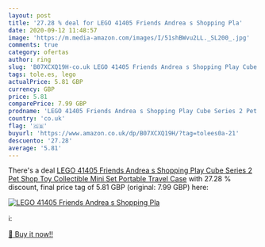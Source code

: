 ```yaml
---
layout: post
title: '27.28 % deal for LEGO 41405 Friends Andrea s Shopping Pla'
date: 2020-09-12 11:48:57
image: 'https://m.media-amazon.com/images/I/51shBWvu2LL._SL200_.jpg'
comments: true
category: ofertas
author: ring
slug: 'B07XCXQ19H-co.uk LEGO 41405 Friends Andrea s Shopping Play Cube Series 2...'
tags: tole.es, lego
actualPrice: 5.81 GBP
currency: GBP
price: 5.81
comparePrice: 7.99 GBP
prodname: 'LEGO 41405 Friends Andrea s Shopping Play Cube Series 2 Pet Shop Toy  Collectible Mini Set  Portable Travel Case'
country: 'co.uk'
flag: '🇬🇧'
buyurl: 'https://www.amazon.co.uk/dp/B07XCXQ19H/?tag=tolees0a-21'
descuento: '27.28'
average: '5.81'
---
```


There's a deal [LEGO 41405 Friends Andrea s Shopping Play Cube Series 2 Pet Shop Toy  Collectible Mini Set  Portable Travel Case](https://www.amazon.co.uk/dp/B07XCXQ19H/?tag=tolees0a-21)  with  27.28 % discount, final price tag of  5.81 GBP (original: 7.99 GBP) here:

[![LEGO 41405 Friends Andrea s Shopping Pla](https://m.media-amazon.com/images/I/51shBWvu2LL._SL200_.jpg)](https://www.amazon.co.uk/dp/B07XCXQ19H/?tag=tolees0a-21)

ℹ️:


[🛒 Buy it now!!](https://www.amazon.co.uk/dp/B07XCXQ19H/?tag=tolees0a-21)
